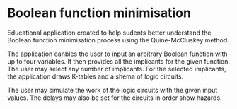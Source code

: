 # Boolean function minimisation

Educational application created to help sudents better understand the Boolean function minimisation process using the Quine-McCluskey method. 

The application eanbles the user to input an arbitrary Boolean function with up to four variables. It then provides all the implicants for the given function. The user may select any number of implicants. For the selected implicants, the application draws K-tables and a shema of logic circuits. 

The user may simulate the work of the logic circuits with the given input values. The delays may also be set for the circuits in order show hazards. 
